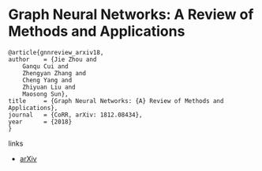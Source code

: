 # Graph Neural Networks: A Review of Methods and Applications

```
@article{gnnreview_arxiv18,
author    = {Jie Zhou and
	Ganqu Cui and
	Zhengyan Zhang and
	Cheng Yang and
	Zhiyuan Liu and
	Maosong Sun},
title     = {Graph Neural Networks: {A} Review of Methods and Applications},
journal   = {CoRR, arXiv: 1812.08434},
year      = {2018}
}
```

links
- [arXiv](https://arxiv.org/abs/1812.08434)
